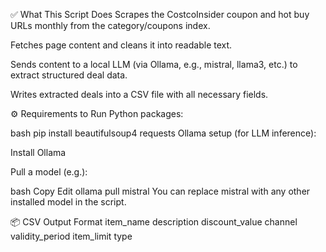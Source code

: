 ✅ What This Script Does
Scrapes the CostcoInsider coupon and hot buy URLs monthly from the category/coupons index.

Fetches page content and cleans it into readable text.

Sends content to a local LLM (via Ollama, e.g., mistral, llama3, etc.) to extract structured deal data.

Writes extracted deals into a CSV file with all necessary fields.

⚙️ Requirements to Run
Python packages:

bash
pip install beautifulsoup4 requests
Ollama setup (for LLM inference):

Install Ollama

Pull a model (e.g.):

bash
Copy
Edit
ollama pull mistral
You can replace mistral with any other installed model in the script.

📦 CSV Output Format
item_name	description	discount_value	channel	validity_period	item_limit	type

